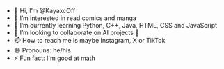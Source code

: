 - 👋 Hi, I’m @KayaxcOff
- 👀 I’m interested in read comics and manga
- 🌱 I’m currently learning Python, C++, Java, HTML, CSS and JavaScript
- 💞️ I’m looking to collaborate on AI projects 💞
- 📫 How to reach me is maybe Instagram, X or TikTok
- 😄 Pronouns: he/his
- ⚡ Fun fact: I'm good at math

<!---
KayaxcOff/KayaxcOff is a ✨ special ✨ repository because its `README.md` (this file) appears on your GitHub profile.
You can click the Preview link to take a look at your changes.
--->
